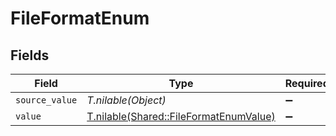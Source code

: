 # FileFormatEnum


## Fields

| Field                                                                                | Type                                                                                 | Required                                                                             | Description                                                                          |
| ------------------------------------------------------------------------------------ | ------------------------------------------------------------------------------------ | ------------------------------------------------------------------------------------ | ------------------------------------------------------------------------------------ |
| `source_value`                                                                       | *T.nilable(Object)*                                                                  | :heavy_minus_sign:                                                                   | N/A                                                                                  |
| `value`                                                                              | [T.nilable(Shared::FileFormatEnumValue)](../../models/shared/fileformatenumvalue.md) | :heavy_minus_sign:                                                                   | N/A                                                                                  |